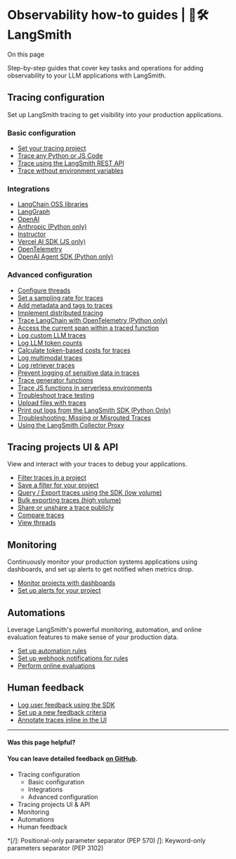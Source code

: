 # Observability how-to guides | 🦜️🛠️ LangSmith

On this page

Step-by-step guides that cover key tasks and operations for adding observability to your LLM applications with LangSmith.

## Tracing configuration​

Set up LangSmith tracing to get visibility into your production applications.

### Basic configuration​

  * [Set your tracing project](/observability/how_to_guides/log_traces_to_project)
  * [Trace any Python or JS Code](/observability/how_to_guides/annotate_code)
  * [Trace using the LangSmith REST API](/observability/how_to_guides/trace_with_api)
  * [Trace without environment variables](/observability/how_to_guides/trace_without_env_vars)

### Integrations​

  * [LangChain OSS libraries](/observability/how_to_guides/trace_with_langchain)
  * [LangGraph](/observability/how_to_guides/trace_with_langgraph)
  * [OpenAI](/observability/how_to_guides/annotate_code#wrap-the-openai-client)
  * [Anthropic (Python only)](/observability/how_to_guides/annotate_code#wrap-the-anthropic-client-python-only)
  * [Instructor](/observability/how_to_guides/trace_with_instructor)
  * [Vercel AI SDK (JS only)](/observability/how_to_guides/trace_with_vercel_ai_sdk)
  * [OpenTelemetry](/observability/how_to_guides/trace_with_opentelemetry)
  * [OpenAI Agent SDK (Python only)](/observability/how_to_guides/trace_with_openai_agents_sdk)

### Advanced configuration​

  * [Configure threads](/observability/how_to_guides/threads)
  * [Set a sampling rate for traces](/observability/how_to_guides/sample_traces)
  * [Add metadata and tags to traces](/observability/how_to_guides/add_metadata_tags)
  * [Implement distributed tracing](/observability/how_to_guides/distributed_tracing)
  * [Trace LangChain with OpenTelemetry (Python only)](/observability/how_to_guides/trace_langchain_with_otel)
  * [Access the current span within a traced function](/observability/how_to_guides/access_current_span)
  * [Log custom LLM traces](/observability/how_to_guides/log_llm_trace)
  * [Log LLM token counts](/observability/how_to_guides/log_llm_trace#provide-token-and-cost-information)
  * [Calculate token-based costs for traces](/observability/how_to_guides/calculate_token_based_costs)
  * [Log multimodal traces](/observability/how_to_guides/log_multimodal_traces)
  * [Log retriever traces](/observability/how_to_guides/log_retriever_trace)
  * [Prevent logging of sensitive data in traces](/observability/how_to_guides/mask_inputs_outputs)
  * [Trace generator functions](/observability/how_to_guides/trace_generator_functions)
  * [Trace JS functions in serverless environments](/observability/how_to_guides/serverless_environments)
  * [Troubleshoot trace testing](/observability/how_to_guides/nest_traces)
  * [Upload files with traces](/observability/how_to_guides/upload_files_with_traces)
  * [Print out logs from the LangSmith SDK (Python Only)](/observability/how_to_guides/output_detailed_logs)
  * [Troubleshooting: Missing or Misrouted Traces](/observability/how_to_guides/toubleshooting_variable_caching)
  * [Using the LangSmith Collector Proxy](/observability/how_to_guides/collector_proxy)

## Tracing projects UI & API​

View and interact with your traces to debug your applications.

  * [Filter traces in a project](/observability/how_to_guides/filter_traces_in_application)
  * [Save a filter for your project](/observability/how_to_guides/filter_traces_in_application#saved-filters)
  * [Query / Export traces using the SDK (low volume)](/observability/how_to_guides/export_traces)
  * [Bulk exporting traces (high volume)](/observability/how_to_guides/data_export)
  * [Share or unshare a trace publicly](/observability/how_to_guides/share_trace)
  * [Compare traces](/observability/how_to_guides/compare_traces)
  * [View threads](/observability/how_to_guides/threads#view-threads)

## Monitoring​

Continuously monitor your production systems applications using dashboards, and set up alerts to get notified when metrics drop.

  * [Monitor projects with dashboards](/observability/how_to_guides/dashboards)
  * [Set up alerts for your project](/observability/how_to_guides/alerts)

## Automations​

Leverage LangSmith's powerful monitoring, automation, and online evaluation features to make sense of your production data.

  * [Set up automation rules](/observability/how_to_guides/rules)
  * [Set up webhook notifications for rules](/observability/how_to_guides/webhooks)
  * [Perform online evaluations](/observability/how_to_guides/online_evaluations)

## Human feedback​

  * [Log user feedback using the SDK](/evaluation/how_to_guides/attach_user_feedback)
  * [Set up a new feedback criteria](/evaluation/how_to_guides/set_up_feedback_criteria)
  * [Annotate traces inline in the UI](/evaluation/how_to_guides/annotate_traces_inline)

* * *

#### Was this page helpful?

  

#### You can leave detailed feedback [on GitHub](https://github.com/langchain-ai/langsmith-docs/issues/new?title=DOC%3A+%3CPlease+write+a+comprehensive+title+after+the+%27DOC%3A+%27+prefix%3E).

  * Tracing configuration
    * Basic configuration
    * Integrations
    * Advanced configuration
  * Tracing projects UI & API
  * Monitoring
  * Automations
  * Human feedback

  *[/]: Positional-only parameter separator (PEP 570)
  *[*]: Keyword-only parameters separator (PEP 3102)